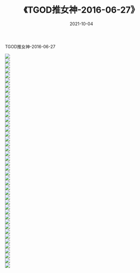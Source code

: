 ﻿---
layout: post
title:  《TGOD推女神-2016-06-27》
date:   2021-10-04
img: http://img.660000.xyz/Sharelink/网络美图/2021/TGOD推女神-2016-06-27/000.jpg
categories: [美女, 清纯, 唯美]
---

TGOD推女神-2016-06-27

  ![](http://img.660000.xyz/Sharelink/网络美图/2021/TGOD推女神-2016-06-27/001.jpg) <br> ![](http://img.660000.xyz/Sharelink/网络美图/2021/TGOD推女神-2016-06-27/002.jpg) <br> ![](http://img.660000.xyz/Sharelink/网络美图/2021/TGOD推女神-2016-06-27/003.jpg) <br> ![](http://img.660000.xyz/Sharelink/网络美图/2021/TGOD推女神-2016-06-27/004.jpg) <br> ![](http://img.660000.xyz/Sharelink/网络美图/2021/TGOD推女神-2016-06-27/005.jpg) <br> ![](http://img.660000.xyz/Sharelink/网络美图/2021/TGOD推女神-2016-06-27/006.jpg) <br> ![](http://img.660000.xyz/Sharelink/网络美图/2021/TGOD推女神-2016-06-27/007.jpg) <br> ![](http://img.660000.xyz/Sharelink/网络美图/2021/TGOD推女神-2016-06-27/008.jpg) <br> ![](http://img.660000.xyz/Sharelink/网络美图/2021/TGOD推女神-2016-06-27/009.jpg) <br> ![](http://img.660000.xyz/Sharelink/网络美图/2021/TGOD推女神-2016-06-27/010.jpg) <br> ![](http://img.660000.xyz/Sharelink/网络美图/2021/TGOD推女神-2016-06-27/011.jpg) <br> ![](http://img.660000.xyz/Sharelink/网络美图/2021/TGOD推女神-2016-06-27/012.jpg) <br> ![](http://img.660000.xyz/Sharelink/网络美图/2021/TGOD推女神-2016-06-27/013.jpg) <br> ![](http://img.660000.xyz/Sharelink/网络美图/2021/TGOD推女神-2016-06-27/014.jpg) <br> ![](http://img.660000.xyz/Sharelink/网络美图/2021/TGOD推女神-2016-06-27/015.jpg) <br> ![](http://img.660000.xyz/Sharelink/网络美图/2021/TGOD推女神-2016-06-27/016.jpg) <br> ![](http://img.660000.xyz/Sharelink/网络美图/2021/TGOD推女神-2016-06-27/017.jpg) <br> ![](http://img.660000.xyz/Sharelink/网络美图/2021/TGOD推女神-2016-06-27/018.jpg) <br> ![](http://img.660000.xyz/Sharelink/网络美图/2021/TGOD推女神-2016-06-27/019.jpg) <br> ![](http://img.660000.xyz/Sharelink/网络美图/2021/TGOD推女神-2016-06-27/020.jpg) <br> ![](http://img.660000.xyz/Sharelink/网络美图/2021/TGOD推女神-2016-06-27/021.jpg) <br> ![](http://img.660000.xyz/Sharelink/网络美图/2021/TGOD推女神-2016-06-27/022.jpg) <br> ![](http://img.660000.xyz/Sharelink/网络美图/2021/TGOD推女神-2016-06-27/023.jpg) <br> ![](http://img.660000.xyz/Sharelink/网络美图/2021/TGOD推女神-2016-06-27/024.jpg) <br> ![](http://img.660000.xyz/Sharelink/网络美图/2021/TGOD推女神-2016-06-27/025.jpg) <br> ![](http://img.660000.xyz/Sharelink/网络美图/2021/TGOD推女神-2016-06-27/026.jpg) <br> ![](http://img.660000.xyz/Sharelink/网络美图/2021/TGOD推女神-2016-06-27/027.jpg) <br> ![](http://img.660000.xyz/Sharelink/网络美图/2021/TGOD推女神-2016-06-27/028.jpg) <br> ![](http://img.660000.xyz/Sharelink/网络美图/2021/TGOD推女神-2016-06-27/029.jpg) <br> ![](http://img.660000.xyz/Sharelink/网络美图/2021/TGOD推女神-2016-06-27/030.jpg) <br> ![](http://img.660000.xyz/Sharelink/网络美图/2021/TGOD推女神-2016-06-27/031.jpg) <br> ![](http://img.660000.xyz/Sharelink/网络美图/2021/TGOD推女神-2016-06-27/032.jpg) <br> ![](http://img.660000.xyz/Sharelink/网络美图/2021/TGOD推女神-2016-06-27/033.jpg) <br> ![](http://img.660000.xyz/Sharelink/网络美图/2021/TGOD推女神-2016-06-27/034.jpg) <br> ![](http://img.660000.xyz/Sharelink/网络美图/2021/TGOD推女神-2016-06-27/035.jpg) <br> ![](http://img.660000.xyz/Sharelink/网络美图/2021/TGOD推女神-2016-06-27/036.jpg) <br> ![](http://img.660000.xyz/Sharelink/网络美图/2021/TGOD推女神-2016-06-27/037.jpg) <br> ![](http://img.660000.xyz/Sharelink/网络美图/2021/TGOD推女神-2016-06-27/038.jpg) <br> ![](http://img.660000.xyz/Sharelink/网络美图/2021/TGOD推女神-2016-06-27/039.jpg) <br> ![](http://img.660000.xyz/Sharelink/网络美图/2021/TGOD推女神-2016-06-27/040.jpg) <br> ![](http://img.660000.xyz/Sharelink/网络美图/2021/TGOD推女神-2016-06-27/041.jpg) <br> ![](http://img.660000.xyz/Sharelink/网络美图/2021/TGOD推女神-2016-06-27/042.jpg) <br> ![](http://img.660000.xyz/Sharelink/网络美图/2021/TGOD推女神-2016-06-27/043.jpg) <br> ![](http://img.660000.xyz/Sharelink/网络美图/2021/TGOD推女神-2016-06-27/044.jpg) <br>